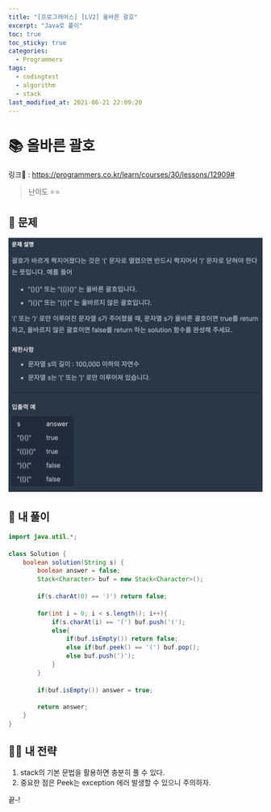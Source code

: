 ```yaml
---
title: "[프로그래머스] [LV2] 올바른 괄호"
excerpt: "Java로 풀이"
toc: true
toc_sticky: true
categories:
  - Programmers
tags:
  - codingtest
  - algorithm
  - stack
last_modified_at: 2021-06-21 22:09:20
---
```


# 📚 올바른 괄호
  
링크📎 : <https://programmers.co.kr/learn/courses/30/lessons/12909#>  
  
>난이도 ⭐️⭐️
  
## 📖 문제    
  
![이미지](/assets/images/Programmers/Lv2/prob34/34-1.png)

## 📝 내 풀이  
    
```java  
import java.util.*;

class Solution {
    boolean solution(String s) {
        boolean answer = false;
        Stack<Character> buf = new Stack<Character>();
        
        if(s.charAt(0) == ')') return false;
            
        for(int i = 0; i < s.length(); i++){
            if(s.charAt(i) == '(') buf.push('(');
            else{
                if(buf.isEmpty()) return false;
                else if(buf.peek() == '(') buf.pop();
                else buf.push(')');
            }
        }
        
        if(buf.isEmpty()) answer = true;

        return answer;
    }
}
```
  
## 👊🏻 내 전략
  
1. stack의 기본 문법을 활용하면 충분히 풀 수 있다.
2. 중요한 점은 Peek는 exception 에러 발생할 수 있으니 주의하자.
  
끝-!
